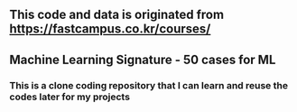 ## This code and data is originated from https://fastcampus.co.kr/courses/
## Machine Learning Signature - 50 cases for ML
### This is a clone coding repository that I can learn and reuse the codes later for my projects
